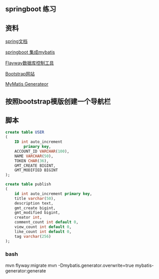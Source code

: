 ## springboot 练习

## 资料
[spring文档](https://spring.io.guides)

[springboot 集成mybatis](http://mybatis.org/spring-boot-starter/mybatis-spring-boot-autoconfigure/index.html)

[Flayway数据库控制工具](https://flywaydb.org/)

[Bootstrap网站](https://v3.bootcss.com/components/)

[MyMatis Generateor](http://mybatis.org/generator/)
## 按照bootstrap模版创建一个导航栏

## 脚本
```sql
create table USER
(
	ID int auto_increment
		primary key,
	ACCOUNT_ID VARCHAR(100),
	NAME VARCHAR(50),
	TOKEN CHAR(36),
	GMT_CREATE BIGINT,
	GMT_MODIFIED BIGINT
);

create table publish
(
	id int auto_increment primary key,
	title varchar(50),
	description text,
	gmt_create bigint,
	gmt_modified bigint,
	creator int,
	comment_count int default 0,
	view_count int default 0,
	like_count int default 0,
	tag varchar(256)
);


```
### bash
mvn flyway:migrate
mvn -Dmybatis.generator.overwrite=true mybatis-generator:generate

